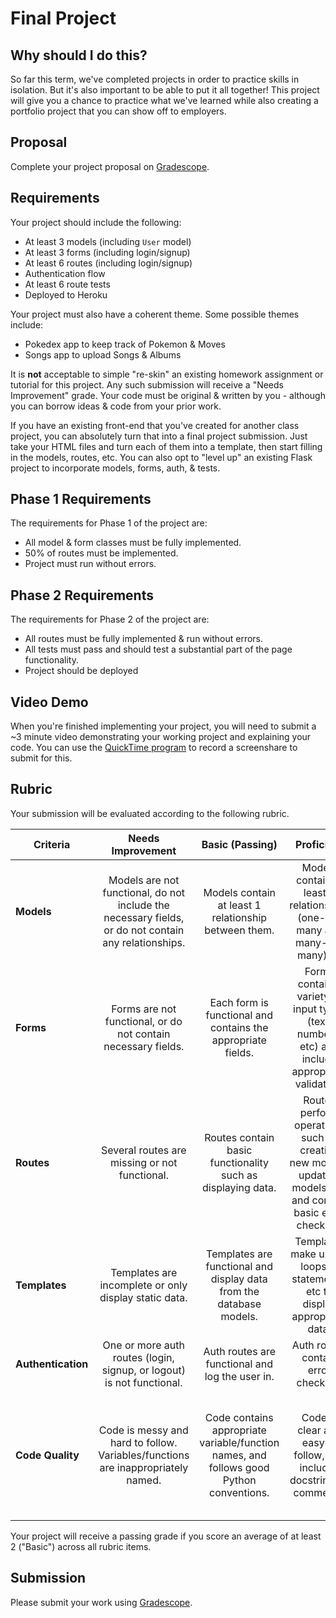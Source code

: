 # Final Project

## Why should I do this?

So far this term, we've completed projects in order to practice skills in isolation. But it's also important to be able to put it all together! This project will give you a chance to practice what we've learned while also creating a portfolio project that you can show off to employers.

## Proposal

Complete your project proposal on [Gradescope](https://www.gradescope.com/courses/228465/assignments/1046879/).

## Requirements

Your project should include the following:

- At least 3 models (including `User` model)
- At least 3 forms (including login/signup)
- At least 6 routes (including login/signup)
- Authentication flow
- At least 6 route tests
- Deployed to Heroku

Your project must also have a coherent theme. Some possible themes include:

- Pokedex app to keep track of Pokemon & Moves
- Songs app to upload Songs & Albums

It is **not** acceptable to simple "re-skin" an existing homework assignment or tutorial for this project. Any such submission will receive a "Needs Improvement" grade. Your code must be original & written by you - although you can borrow ideas & code from your prior work.

If you have an existing front-end that you've created for another class project, you can absolutely turn that into a final project submission. Just take your HTML files and turn each of them into a template, then start filling in the models, routes, etc. You can also opt to "level up" an existing Flask project to incorporate models, forms, auth, & tests.

## Phase 1 Requirements

The requirements for Phase 1 of the project are:

- All model & form classes must be fully implemented.
- 50% of routes must be implemented.
- Project must run without errors.

## Phase 2 Requirements

The requirements for Phase 2 of the project are:

- All routes must be fully implemented & run without errors.
- All tests must pass and should test a substantial part of the page functionality.
- Project should be deployed

## Video Demo

When you're finished implementing your project, you will need to submit a ~3 minute video demonstrating your working project and explaining your code. You can use the [QuickTime program](https://support.apple.com/guide/quicktime-player/welcome/mac) to record a screenshare to submit for this.

## Rubric

Your submission will be evaluated according to the following rubric.

| Criteria | Needs Improvement  |  Basic (Passing) | Proficient | Advanced
| --------- | :-------: | :------: | :------: | :------: |
| **Models** | Models are not functional, do not include the necessary fields, or do not contain any relationships. | Models contain at least 1 relationship between them. | Models contain at least 2 relationships (one-to-many and many-to-many)aq. | Models contain several relationships & demonstrate an advanced understanding. |
| **Forms** | Forms are not functional, or do not contain necessary fields. | Each form is functional and contains the appropriate fields. | Forms contain a variety of input types (text, numbers, etc) and include appropriate validation. | Forms contain a wide variety of inputs (e.g. file uploads) that demonstrate an advanced understanding. |
| **Routes** | Several routes are missing or not functional. | Routes contain basic functionality such as displaying data. | Routes perform operations such as creating new models, updating models, etc and contain basic error checking. | Routes perform advanced operations such as making API calls, advanced error checking, etc. |
| **Templates** | Templates are incomplete or only display static data. | Templates are functional and display data from the database models. | Templates make use of loops, if statements, etc to display appropriate data. | Templates make use of partials, filters, or other advanced concepts. |
| **Authentication** | One or more auth routes (login, signup, or logout) is not functional. | Auth routes are functional and log the user in. | Auth routes contain error checking. | - |
| **Code Quality** | Code is messy and hard to follow. Variables/functions are inappropriately named. | Code contains appropriate variable/function names, and follows good Python conventions. | Code is clear and easy to follow, and includes docstrings & comments. | Code is extensible and may utilize helper functions, classes, or advanced data structures to aid in readability. |

Your project will receive a passing grade if you score an average of at least 2 ("Basic") across all rubric items.

## Submission

Please submit your work using [Gradescope](https://gradescope.com).